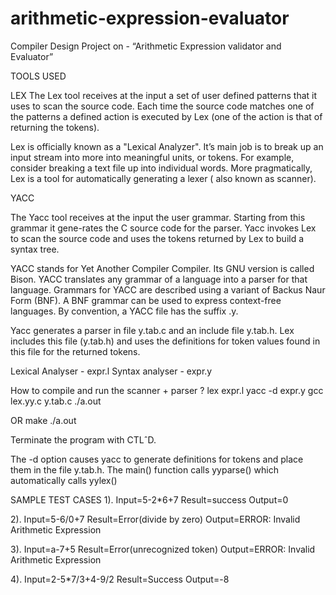 # arithmetic-expression-evaluator
Compiler Design Project on - “Arithmetic Expression validator and Evaluator”

TOOLS USED

LEX The Lex tool receives at the input a set of user defined patterns that it uses to scan the source code. Each time the source code matches one of the patterns a defined action is executed by Lex (one of the action is that of returning the tokens).

Lex is officially known as a "Lexical Analyzer". It’s main job is to break up an input stream into more into meaningful units, or tokens. For example, consider breaking a text file up into individual words. More pragmatically, Lex is a tool for automatically generating a lexer ( also known as scanner).

YACC

The Yacc tool receives at the input the user grammar. Starting from this grammar it gene-rates the C source code for the parser. Yacc invokes Lex to scan the source code and uses the tokens returned by Lex to build a syntax tree.

YACC stands for Yet Another Compiler Compiler. Its GNU version is called Bison. YACC translates any grammar of a language into a parser for that language. Grammars for YACC are described using a variant of Backus Naur Form (BNF). A BNF grammar can be used to express context-free languages. By convention, a YACC file has the suffix .y.

Yacc generates a parser in file y.tab.c and an include file y.tab.h. Lex includes this file (y.tab.h) and uses the definitions for token values found in this file for the returned tokens.

Lexical Analyser - expr.l
Syntax analyser - expr.y

How to compile and run the scanner + parser ? lex expr.l
yacc -d expr.y
gcc lex.yy.c y.tab.c
./a.out

OR
make
./a.out

Terminate the program with CTLˆD.

The -d option causes yacc to generate definitions for tokens and place them in the file y.tab.h. The main() function calls yyparse() which automatically calls yylex()

SAMPLE TEST CASES
1). Input=5-2*6+7
Result=success
Output=0

2). Input=5-6/0+7
Result=Error(divide by zero)
Output=ERROR: Invalid Arithmetic Expression

3). Input=a-7+5
Result=Error(unrecognized token)
Output=ERROR: Invalid Arithmetic Expression

4). Input=2-5*7/3+4-9/2
Result=Success
Output=-8
